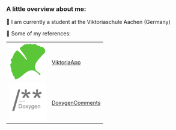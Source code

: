 ### A little overview about me:
📍 I am currently a student at the Viktoriaschule Aachen (Germany)

👤 Some of my references:
<table>
    <tr>
        <td><img src="https://raw.githubusercontent.com/fingeg/fingeg/master/viktoriaapp.png" height=100px></td>
        <td> <a href="https://github.com/Viktoriaschule">ViktoriaApp</a>
         </td>
    </tr>
    <tr>
        <td><img src="https://raw.githubusercontent.com/fingeg/fingeg/master/doxygenComments.png" height=100px></td>
        <td> <a href="https://marketplace.visualstudio.com/items?itemName=FinnGegenmantel.doxygenComments">DoxygenComments</a>
         </td>
    </tr>
</table>
